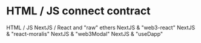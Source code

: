 # HTML / JS connect contract

HTML / JS
NextJS / React and "raw" ethers
NextJS & "web3-react"
NextJS & "react-moralis"
NextJS & "web3Modal"
NextJS & "useDapp"
